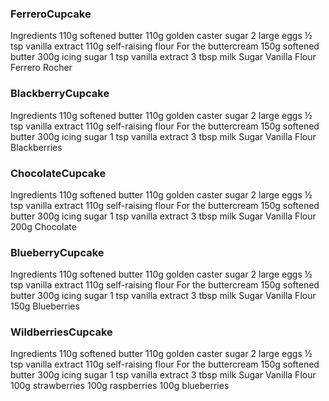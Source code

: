 ### FerreroCupcake
Ingredients
110g softened butter
110g golden caster sugar
2 large eggs
½ tsp vanilla extract
110g self-raising flour
For the buttercream
150g softened butter
300g icing sugar
1 tsp vanilla extract
3 tbsp milk
Sugar
Vanilla
Flour
Ferrero Rocher

### BlackberryCupcake
Ingredients
110g softened butter
110g golden caster sugar
2 large eggs
½ tsp vanilla extract
110g self-raising flour
For the buttercream
150g softened butter
300g icing sugar
1 tsp vanilla extract
3 tbsp milk
Sugar
Vanilla
Flour
Blackberries

### ChocolateCupcake
Ingredients
110g softened butter
110g golden caster sugar
2 large eggs
½ tsp vanilla extract
110g self-raising flour
For the buttercream
150g softened butter
300g icing sugar
1 tsp vanilla extract
3 tbsp milk
Sugar
Vanilla
Flour
200g Chocolate

### BlueberryCupcake
Ingredients
110g softened butter
110g golden caster sugar
2 large eggs
½ tsp vanilla extract
110g self-raising flour
For the buttercream
150g softened butter
300g icing sugar
1 tsp vanilla extract
3 tbsp milk
Sugar
Vanilla
Flour
150g Blueberries

### WildberriesCupcake
Ingredients
110g softened butter
110g golden caster sugar
2 large eggs
½ tsp vanilla extract
110g self-raising flour
For the buttercream
150g softened butter
300g icing sugar
1 tsp vanilla extract
3 tbsp milk
Sugar
Vanilla
Flour
100g strawberries
100g raspberries
100g blueberries